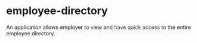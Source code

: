 # employee-directory
An application allows employer to view and have quick access to the entire employee directory.
